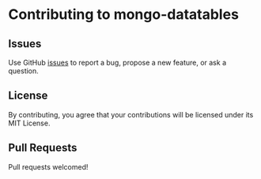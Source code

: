 # Contributing to mongo-datatables

## Issues
Use GitHub [issues](https://github.com/pjosols/mongo-datatables/issues) to report a bug, propose a new feature, or ask a question.

## License
By contributing, you agree that your contributions will be licensed under its MIT License.

## Pull Requests
Pull requests welcomed!
